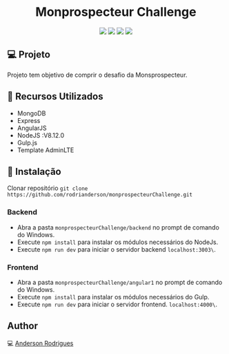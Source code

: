 <h1 align="center">Monprospecteur Challenge</h1>

<p align="center">
  <a href="https://code.angularjs.org/1.7.9/docs/api"><img src="https://img.shields.io/badge/AngularJS-v1.7.9-red"></a>
  <a href="https://nodejs.org/en/blog/release/v10.18.0/"><img src="https://img.shields.io/badge/NodeJs-v10.18-green"></a>
  <a href="https://www.npmjs.com/package/express"><img src="https://img.shields.io/badge/Express-v4.17.1-blue"></a>
  <a href="https://docs.mongodb.com/manual/release-notes/3.4/"><img src="https://img.shields.io/badge/MongoDb-v3.4.10-success"></a>
</p>

## :computer: Projeto
Projeto tem objetivo de comprir o desafio da Monsprospecteur.

## :wrench: Recursos Utilizados
- MongoDB
- Express
- AngularJS
- NodeJS :V8.12.0
- Gulp.js
- Template AdminLTE

## :floppy_disk: Instalação

Clonar repositório ```git clone https://github.com/rodrianderson/monprospecteurChallenge.git```

### Backend

- Abra a pasta ```monprospecteurChallenge/backend``` no prompt de comando do Windows.
- Execute ```npm install``` para instalar os módulos necessários do NodeJs.
- Execute ```npm run dev``` para iniciar o servidor backend ```localhost:3003\```.

### Frontend

- Abra a pasta ```monprospecteurChallenge/angular1``` no prompt de comando do Windows.
- Execute ```npm install``` para instalar os módulos necessários do Gulp.
- Execute ```npm run dev``` para iniciar o servidor frontend. ```localhost:4000\```.

## Author
:computer: [Anderson Rodrigues](https://github.com/rodrianderson)



